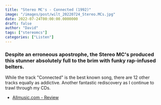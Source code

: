 ```yaml
---
title: "Stereo MC's - Connected (1992)"
image: "/images/post/wilt_20220724_Stereo.MCs.jpg"
date: 2022-07-24T00:00:00.0000000
draft: false
author: "David"
tags: ["stereomcs"]
categories: ["Listen"]
---
```

### Despite an erroneous apostrophe, the Stereo MC's produced this stunner absolutely full to the brim with funky rap-infused belters.

 While the track "Connected" is the best known song, there are 12 other tracks equally as addictive. Another fantastic rediscovery as I continue to trawl through my CDs.

-  [Allmusic.com - Review](https://www.allmusic.com/album/connected-mw0000093036)